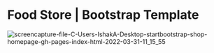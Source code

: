 # Food Store | Bootstrap Template

![screencapture-file-C-Users-IshakA-Desktop-startbootstrap-shop-homepage-gh-pages-index-html-2022-03-31-11_15_55](https://user-images.githubusercontent.com/85029828/161010615-0e4df45d-7487-4f5e-bf9d-2569e8444dfc.png)
